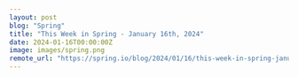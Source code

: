 ```yaml
---
layout: post
blog: "Spring"
title: "This Week in Spring - January 16th, 2024"
date: 2024-01-16T00:00:00Z
image: images/spring.png
remote_url: "https://spring.io/blog/2024/01/16/this-week-in-spring-january-16th-2024"
---
```

